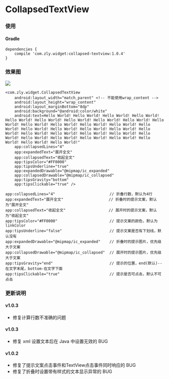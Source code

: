 # CollapsedTextView

### 使用

#### Gradle

```
dependencies {
    compile 'com.zly.widget:collapsed-textview:1.0.4'
}
```

### 效果图

![](https://ww3.sinaimg.cn/large/006tNbRwgy1fdmk51rek3g30900g0ndq.gif)

```
<com.zly.widget.CollapsedTextView
    android:layout_width="match_parent" <!-- 不能使用wrap_content -->
    android:layout_height="wrap_content"
    android:layout_marginBottom="8dp"
    android:background="@android:color/white"
    android:text=Hello World! Hello World! Hello World! Hello World! Hello World! Hello World! Hello World! Hello World! Hello World! Hello World! Hello World! Hello World! Hello World! Hello World! Hello World! Hello World! Hello World! Hello World! Hello World! Hello World! Hello World! Hello World! Hello World! Hello World! Hello World! Hello World! Hello World! Hello World! Hello World! Hello World! Hello World! Hello World!"
    app:collapsedLines="4"
    app:expandedText="展开全文"
    app:collapsedText="收起全文"
    app:tipsColor="#FF0000"
    app:tipsUnderline="true"
    app:expandedDrawable="@mipmap/ic_expanded"
    app:collapsedDrawable="@mipmap/ic_collapsed"
    app:tipsGravity="bottom"
    app:tipsClickable="true" />

```

```
app:collapsedLines="4"                        // 折叠行数，默认为4行
app:expandedText="展开全文"                    // 折叠时的提示文案，默认为"展开全文"
app:collapsedText="收起全文"                   // 展开时的提示文案，默认为"收起全文"
app:tipsColor="#FF0000"                       // 提示文案的颜色，默认为linkColor
app:tipsUnderline="false"                     // 提示文案是否有下划线，默认没有
app:expandedDrawable="@mipmap/ic_expanded"    // 折叠时的提示图片，优先级大于文案
app:collapsedDrawable="@mipmap/ic_collapsed"  // 展开时的提示图片，优先级大于文案
app:tipsGravity="end"                         // 提示的位置，end(默认)--在文字末尾，bottom-在文字下面
app:tipsClickable="true"                      // 提示是否可点击，默认不可点击
```

### 更新说明

#### v1.0.3

* 修复计算行数不准确的问题

#### v1.0.3

* 修复 xml 设置文本后在 Java 中设置无效的 BUG

#### v1.0.2

* 修复了提示文案点击事件和TextView点击事件同时响应的 BUG
* 修复了折叠时设置带有样式的文本显示异常的 BUG